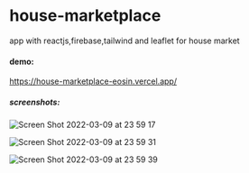 # house-marketplace

app with reactjs,firebase,tailwind and leaflet for house market

#### demo:

https://house-marketplace-eosin.vercel.app/

##### screenshots:

![Screen Shot 2022-03-09 at 23 59 17](https://user-images.githubusercontent.com/77447520/157543838-184091a3-42ab-4ca3-b556-6e17e17531dc.png)



![Screen Shot 2022-03-09 at 23 59 31](https://user-images.githubusercontent.com/77447520/157543881-70a6cb46-07a3-4e0f-9624-35860b205867.png)

![Screen Shot 2022-03-09 at 23 59 39](https://user-images.githubusercontent.com/77447520/157543976-e6b7ada7-bc45-47c8-80d6-c42929334b73.png)
